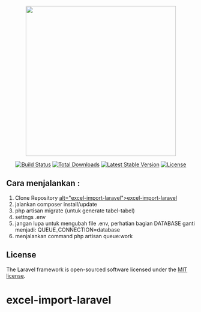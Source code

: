 <p align="center"><img src="https://res.cloudinary.com/dtfbvvkyp/image/upload/v1566331377/laravel-logolockup-cmyk-red.svg" width="400"></p>

<p align="center">
<a href="https://travis-ci.org/laravel/framework"><img src="https://travis-ci.org/laravel/framework.svg" alt="Build Status"></a>
<a href="https://packagist.org/packages/laravel/framework"><img src="https://poser.pugx.org/laravel/framework/d/total.svg" alt="Total Downloads"></a>
<a href="https://packagist.org/packages/laravel/framework"><img src="https://poser.pugx.org/laravel/framework/v/stable.svg" alt="Latest Stable Version"></a>
<a href="https://packagist.org/packages/laravel/framework"><img src="https://poser.pugx.org/laravel/framework/license.svg" alt="License"></a>
</p>

## Cara menjalankan :
1. Clone Repository <a href="https://github.com/eddogustian/excel-import-laravel/"> alt="excel-import-laravel">excel-import-laravel</a> 
2. jalankan composer install/update
3. php artisan migrate {untuk generate tabel-tabel)
4. settngs .env 
5. jangan lupa untuk mengubah file .env, perhatian bagian DATABASE ganti menjadi:
    QUEUE_CONNECTION=database
6. menjalankan command php artisan queue:work

## License

The Laravel framework is open-sourced software licensed under the [MIT license](https://opensource.org/licenses/MIT).
# excel-import-laravel
